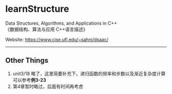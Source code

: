 # learnStructure
Data Structures, Algorithms, and Applications in C++ </br>
《数据结构、算法与应用 C++语言描述》

Website: https://www.cise.ufl.edu/~sahni/dsaac/

---
## Other Things
1. unit3/18 略了，这里简要补充下，递归函数的频率和步数以及渐近复杂度计算可以参考**例3-23**
2. 第4章暂时略过，后面有时间再考虑
